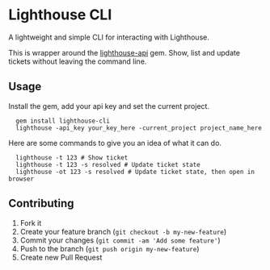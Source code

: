 # Lighthouse CLI

A lightweight and simple CLI for interacting with Lighthouse.

This is wrapper around the [lighthouse-api](https://github.com/entp/lighthouse-apiouse-api) gem. Show, list and update tickets without leaving the command line.

## Usage

Install the gem, add your api key and set the current project.

```
  gem install lighthouse-cli
  lighthouse -api_key your_key_here -current_project project_name_here
```

Here are some commands to give you an idea of what it can do.

```
  lighthouse -t 123 # Show ticket
  lighthouse -t 123 -s resolved # Update ticket state
  lighthouse -ot 123 -s resolved # Update ticket state, then open in browser
```

## Contributing

1. Fork it
2. Create your feature branch (`git checkout -b my-new-feature`)
3. Commit your changes (`git commit -am 'Add some feature'`)
4. Push to the branch (`git push origin my-new-feature`)
5. Create new Pull Request


